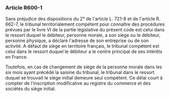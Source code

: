 ### Article R600-1

Sans préjudice des dispositions du 2° de l'article L. 721-8 et de l'article R. 662-7, le tribunal territorialement compétent pour connaître des procédures prévues par le livre VI de la partie législative du présent code est celui dans le ressort duquel le débiteur, personne morale, a son siège ou le débiteur, personne physique, a déclaré l'adresse de son entreprise ou de son activité. A défaut de siège en territoire français, le tribunal compétent est celui dans le ressort duquel le débiteur a le centre principal de ses intérêts en France.

Toutefois, en cas de changement de siège de la personne morale dans les six mois ayant précédé la saisine du tribunal, le tribunal dans le ressort duquel se trouvait le siège initial demeure seul compétent. Ce délai court à compter de l'inscription modificative au registre du commerce et des sociétés du siège initial.

